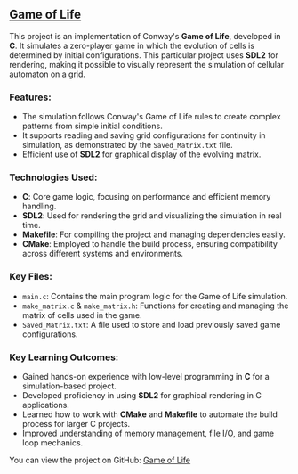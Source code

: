 ## [Game of Life](https://github.com/yourusername/GameOfLife)

This project is an implementation of Conway's **Game of Life**, developed in **C**. It simulates a zero-player game in which the evolution of cells is determined by initial configurations. This particular project uses **SDL2** for rendering, making it possible to visually represent the simulation of cellular automaton on a grid.

### Features:
- The simulation follows Conway's Game of Life rules to create complex patterns from simple initial conditions.
- It supports reading and saving grid configurations for continuity in simulation, as demonstrated by the `Saved_Matrix.txt` file.
- Efficient use of **SDL2** for graphical display of the evolving matrix.

### Technologies Used:
- **C**: Core game logic, focusing on performance and efficient memory handling.
- **SDL2**: Used for rendering the grid and visualizing the simulation in real time.
- **Makefile**: For compiling the project and managing dependencies easily.
- **CMake**: Employed to handle the build process, ensuring compatibility across different systems and environments.

### Key Files:
- `main.c`: Contains the main program logic for the Game of Life simulation.
- `make_matrix.c` & `make_matrix.h`: Functions for creating and managing the matrix of cells used in the game.
- `Saved_Matrix.txt`: A file used to store and load previously saved game configurations.

### Key Learning Outcomes:
- Gained hands-on experience with low-level programming in **C** for a simulation-based project.
- Developed proficiency in using **SDL2** for graphical rendering in C applications.
- Learned how to work with **CMake** and **Makefile** to automate the build process for larger C projects.
- Improved understanding of memory management, file I/O, and game loop mechanics.

You can view the project on GitHub: [Game of Life](https://github.com/yourusername/GameOfLife)
